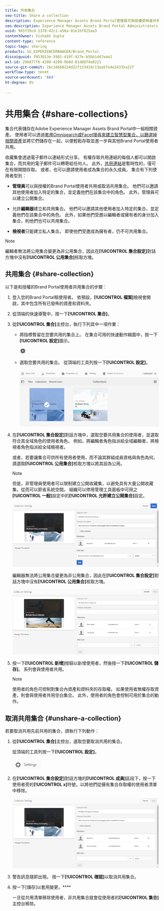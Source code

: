 ```yaml
---
title: 共用集合
seo-title: Share a collection
description: Experience Manager Assets Brand Portal管理員可與授權使用者共用和取消共用集合或智慧型集合。 編輯者只能檢視和共用他們建立、與他們共用的收藏集和公開收藏集。
seo-description: Experience Manager Assets Brand Portal Administrators can share and unshare a collection or a smart collection with authorized users. Editors can view and share only the collections created by them, shared with them, and public collections.
uuid: 965f39cd-1378-42c1-a58a-01e1bf825aa3
contentOwner: Vishabh Gupta
content-type: reference
topic-tags: sharing
products: SG_EXPERIENCEMANAGER/Brand_Portal
discoiquuid: f053013e-5981-419f-927e-b5bb1d47eae2
exl-id: 29b877f6-4200-4299-9b8d-81d88f4e8221
source-git-commit: 26c16668224d22f133419c13ea5fe4e24335a22f
workflow-type: tm+mt
source-wordcount: '664'
ht-degree: 0%

---
```


# 共用集合 {#share-collections}

集合代表儲存在Adobe Experience Manager Assets Brand Portal中一組相關資產。 使用者可以透過[套用Omnisearch或Facet搜尋來建立智慧型集合，以篩選掉相關資產](brand-portal-searching.md)並將它們儲存在一起，以便輕鬆存取並進一步與其他Brand Portal使用者共用。

<!--The administrators can share and unshare a collection with the authorized Brand Portal users. Editors and viewers can view and share the collections created by them, shared with them, and public collections.-->

收藏集會透過電子郵件以連結形式分享。 有權存取共用連結的每個人都可以開啟集合，而共用的電子郵件可以轉寄給任何人。 此外，[共用連結](https://experienceleague.adobe.com/docs/experience-manager-brand-portal/using/share/brand-portal-link-share.html?lang=en)是暫時性的，僅可在有限期間存取。 或者，也可以邀請使用者成為集合的永久成員。 集合有下列使用者型別：

* **管理員**&#x200B;可以與授權的Brand Portal使用者共用或取消共用集合。 他們可以邀請其他使用者加入特定的集合，並定義他們在該集合中的角色。 此外，管理員可以建立公開集合。

* 允許&#x200B;**編輯器**&#x200B;建立和共用集合。 他們可以邀請其他使用者加入特定的集合，並定義他們在該集合中的角色。 此外，如果他們受邀以編輯者或擁有者的身分加入集合，則他們也可以共用集合。

* **檢視者**&#x200B;只能建立私人集合。 即使他們受邀成為擁有者，仍不可共用集合。

>[!NOTE]
>
>編輯者無法將公用集合變更為非公用集合，因此在&#x200B;**[!UICONTROL 集合設定]**&#x200B;對話方塊中沒有&#x200B;**[!UICONTROL 公用集合]**&#x200B;核取方塊。

## 共用集合 {#share-collection}

以下是和授權的Brand Portal使用者共用集合的步驟：

1. 登入您的Brand Portal租使用者。 依預設，**[!UICONTROL 檔案]**&#x200B;檢視會開啟，其中包含所有已發佈的資產和資料夾。

1. 從頂端的快速導覽中，按一下&#x200B;**[!UICONTROL 集合]**。

1. 從&#x200B;**[!UICONTROL 集合]**&#x200B;主控台，執行下列其中一項作業：

   * 將指標暫留在您要共用的集合上。 在集合可用的快速動作縮圖中，按一下&#x200B;**[!UICONTROL 設定]**&#x200B;圖示。

     ![](assets/settings-icon.png)

   * 選取您要共用的集合。 從頂端的工具列按一下&#x200B;**[!UICONTROL 設定]**。

     ![](assets/collection-console.png)

1. 在&#x200B;**[!UICONTROL 集合設定]**&#x200B;對話方塊中，選取您要共用集合的使用者，並選取符合其全域角色的使用者角色。 例如，將編輯者角色指派給全域編輯者，將檢視者角色指派給全域檢視者。

   或者，若要讓集合可供所有使用者使用，而不論其群組成員資格與角色為何，請選取&#x200B;**[!UICONTROL 公用集合]**&#x200B;核取方塊以將其設為公用。

   >[!NOTE]
   >
   >但是，非管理員使用者可以限制建立公開收藏集，以避免具有大量公開收藏集，從而可以節省系統空間。 組織可以停用管理工具面板中可用之&#x200B;**[!UICONTROL 一般]**&#x200B;設定中的&#x200B;**[!UICONTROL 允許建立公開集合]**&#x200B;設定。

   ![](assets/collection_sharingadduser.png)

   編輯器無法將公用集合變更為非公用集合，因此在&#x200B;**[!UICONTROL 集合設定]**&#x200B;對話方塊中沒有&#x200B;**[!UICONTROL 公用集合]**&#x200B;核取方塊。

   ![](assets/collection-setting-editor.png)

1. 按一下&#x200B;**[!UICONTROL 新增]**&#x200B;按鈕以新增使用者，然後按一下&#x200B;**[!UICONTROL 儲存]**。 系列會與使用者共用。

   >[!NOTE]
   >
   >使用者的角色可控制對集合內資產和資料夾的存取權。 如果使用者無權存取資產，則會與使用者共用空白集合。 此外，使用者的角色會控制可用於集合的動作。

## 取消共用集合 {#unshare-a-collection}

若要取消共用先前共用的集合，請執行下列動作：

1. 從&#x200B;**[!UICONTROL 集合]**&#x200B;主控台，選取您要取消共用的集合。

   從頂端的工具列按一下&#x200B;**[!UICONTROL 設定]**。

   ![](assets/collection_settings.png)

1. 在&#x200B;**[!UICONTROL 集合設定]**&#x200B;對話方塊的&#x200B;**[!UICONTROL 成員]**&#x200B;區段下，按一下使用者旁的&#x200B;**[!UICONTROL x]**&#x200B;符號，以將他們從擁有集合存取權的使用者清單中移除。

   ![](assets/unshare_collection.png)

1. 警告訊息隨即出現。 按一下&#x200B;**[!UICONTROL 確認]**&#x200B;以取消共用集合。

1. 按一下[儲存]以套用變更。****

   一旦從共用清單移除使用者，非共用集合就會從使用者的&#x200B;**[!UICONTROL 集合]**&#x200B;主控台移除。

<!--
1. Click the overlay icon on the left, and choose **[!UICONTROL Navigation]**.

   ![](assets/contenttree-1.png)

1. From the siderail on the left, click **[!UICONTROL Collections]**.

   ![](assets/access_collections.png)

1. From the **[!UICONTROL Collections]** console, do one of the following:

    * Hover the pointer over the collection you want to share. From the quick action thumbnails available for the collection, click the **[!UICONTROL Settings]** icon.

   ![](assets/settings_thumbnail.png)

    * Select the collection you want to share. From the toolbar at the top, click **[!UICONTROL Settings]**.
    
   ![](assets/collection-sharing.png)

1. In the [!UICONTROL Collection Settings] dialog box, select the users or groups with whom you want to share the collection and select the role for a user or a group to match their global role. For example, assign the Editor role to a global editor, the Viewer role to a global viewer.

   Alternatively, to make the collection available to all users irrespective of their group membership and role, make it public by selecting the **[!UICONTROL Public Collection]** check-box.

   >[!NOTE]
   >
   >However, non-admin users can be restricted from creating public collections, to avoid having numerous public collections so that system space can be saved. Organizations can disable the **[!UICONTROL Allow public collections creation]** configuration from [!UICONTROL General] settings available in admin tools panel.

   ![](assets/collection_sharingadduser.png)

   Editors cannot change a public collection to a non-public collection and, therefore, do not have **[!UICONTROL Public Collection]** check-box available in **[!UICONTROL Collection Settings]** dialog.

   ![](assets/collection-setting-editor.png)

1. Select **[!UICONTROL Add]**, and then **[!UICONTROL Save]**. The collection is shared with the chosen users.

   >[!NOTE]
   >
   >A user's role governs access to the assets and folders inside a collection. If a user does not have access to assets, an empty collection is shared with the user. Also, a user's role governs the actions available for collections.

## Unshare a collection {#unshare-a-collection}

To unshare a previously shared collection, do the following:

1. From the **[!UICONTROL Collections]** console, select the collection you want to unshare.

   In the toolbar, click **[!UICONTROL Settings]**.

   ![](assets/collection_settings.png)

1. On the **[!UICONTROL Collection Settings]** dialog box, under **[!UICONTROL Members]**, click the **[!UICONTROL x]** symbol next to users or groups to remove them from the list of users you shared the collection with.

   ![](assets/unshare_collection.png)

1. In the warning message box, click **[!UICONTROL Confirm]** to confirm unshare.

   Click **[!UICONTROL Save]**.

1. Log in to Brand Portal with the credentials of the user you removed from the shared list. The collection is removed from the **[!UICONTROL Collections]** console.
-->
